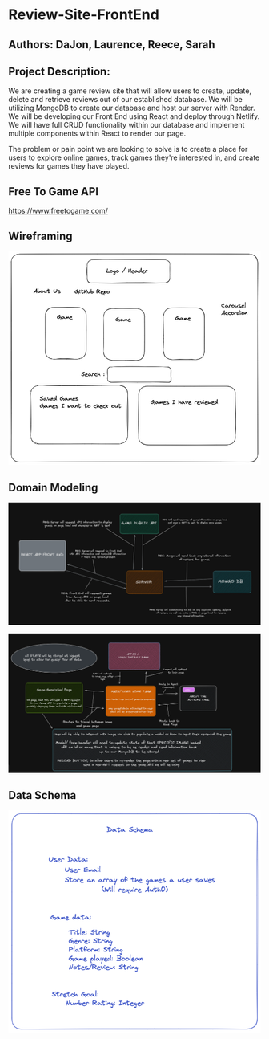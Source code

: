 # Review-Site-FrontEnd

## Authors: DaJon, Laurence, Reece, Sarah

## Project Description:

We are creating a game review site that will allow users to create, update, delete and retrieve reviews out of our established database.  We will be utilizing MongoDB to create our database and host our server with Render.  We will be developing our Front End using React and deploy through Netlify.  We will have full CRUD functionality within our database and implement multiple components within React to render our page.

The problem or pain point we are looking to solve is to create a place for users to explore online games, track games they're interested in, and create reviews for games they have played.

## Free To Game API

https://www.freetogame.com/

## Wireframing

![Wirefrmae Image](./imgs/301-project-whiteboard.png)

## Domain Modeling

![DOM Backend Image](./imgs/DOM-Backend.png)

![DOM Frontend Image](./imgs/DOM-Frontend.png)

## Data Schema

![Data Schema](./imgs/Data-Schema.png)
